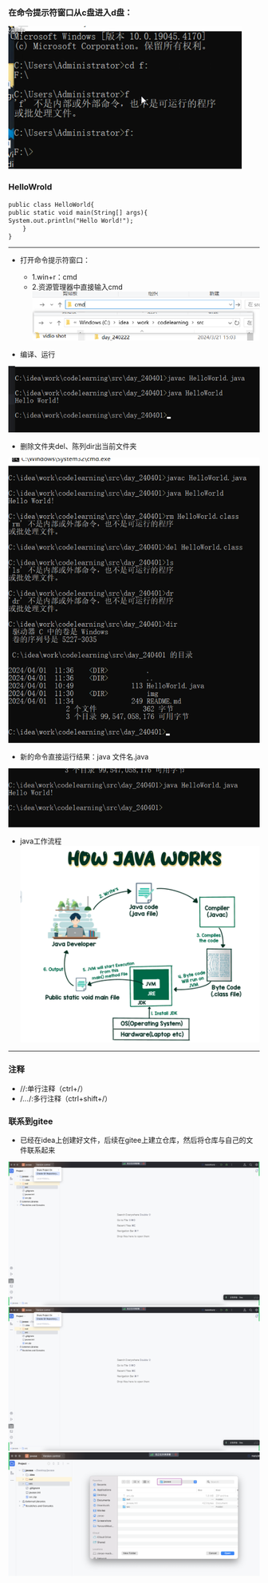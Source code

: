 ### 在命令提示符窗口从c盘进入d盘：
![img.png](img/cdanother.png)

### HelloWrold
    public class HelloWorld{
    public static void main(String[] args){
    System.out.println("Hello World!");
        }
    }

- --
- 打开命令提示符窗口：
  - 1.win+r：cmd
  - 2.资源管理器中直接输入cmd
![img.png](img/cmd.png)

- 编译、运行

![img.png](img/HelloWorld.png)
- 删除文件夹del、陈列dir出当前文件夹

![img.png](img/del_dir.png)
- 新的命令直接运行结果：java 文件名.java

![img.png](img/neworder.png)

- java工作流程
![img.png](img/javaworks.png)

- --
### 注释
- //:单行注释（ctrl+/）
- /*...*/:多行注释（ctrl+shift+/）

### 联系到gitee
- 已经在idea上创建好文件，后续在gitee上建立仓库，然后将仓库与自己的文件联系起来

![git-step1.png](img%2Fgit-step1.png)
![git-step2.png](img%2Fgit-step2.png)
![git-step3.png](img%2Fgit-step3.png)